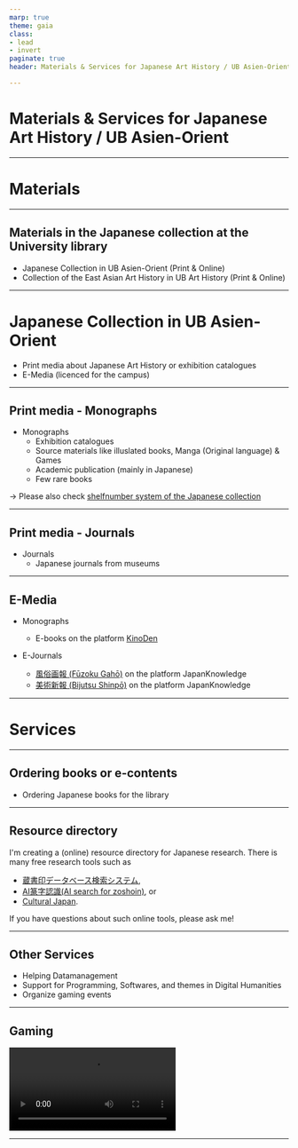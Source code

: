 ```yaml
---
marp: true
theme: gaia
class: 
- lead
- invert
paginate: true
header: Materials & Services for Japanese Art History / UB Asien-Orient

---
```



# Materials & Services for Japanese Art History / UB Asien-Orient

---

# Materials

---

## Materials in the Japanese collection at the University library
- Japanese Collection in UB Asien-Orient (Print & Online)
- Collection of the East Asian Art History in UB Art History (Print & Online)


---

# Japanese Collection in UB Asien-Orient

- Print media about Japanese Art History or exhibition catalogues
- E-Media (licenced for the campus)


---

## Print media - Monographs

- Monographs
    - Exhibition catalogues
    - Source materials like illuslated books, Manga (Original language) & Games
    - Academic publication (mainly in Japanese)
    - Few rare books

-> Please also check [shelfnumber system of the Japanese collection](https://nbtkmy.github.io/library/systematik.html)


---

## Print media - Journals

- Journals
    - Japanese journals from museums

---


## E-Media

- Monographs
    - E-books on the platform [KinoDen](https://kinoden.kinokuniya.co.jp/uzh)

- E-Journals 
    - [風俗画報 (Fūzoku Gahō)](https://uzb.swisscovery.slsp.ch/permalink/41SLSP_UZB/1co89nr/alma99117121633105508) on the platform JapanKnowledge
    - [美術新報 (Bijutsu Shinpō)](https://uzb.swisscovery.slsp.ch/permalink/41SLSP_UZB/1co89nr/alma99117338374305508) on the platform JapanKnowledge

---

# Services

---

## Ordering books or e-contents

- Ordering Japanese books for the library 

---

## Resource directory

I'm creating a (online) resource directory for Japanese research.
There is many free research tools such as 
- [蔵書印データベース検索システム](https://seal.dhii.jp/sealdb/),
- [AI篆字認識(AI search for zoshoin)](https://seal.dhii.jp/image/), or 
- [Cultural Japan](https://cultural.jp/). 

If you have questions about such online tools, please ask me!

---

## Other Services
- Helping Datamanagement
- Support for Programming, Softwares, and themes in Digital Humanities
- Organize gaming events

---

## Gaming


<!-- <iframe src="https://youtu.be/iqysmS4lxwQ?feature=shared"></iframe> -->

<video src="https://youtu.be/iqysmS4lxwQ?feature=shared" controls></video>

---


